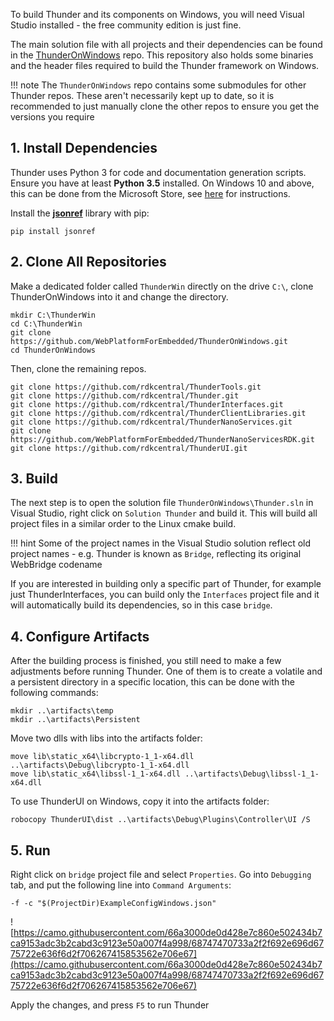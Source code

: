 To build Thunder and its components on Windows, you will need Visual Studio installed -  the free community edition is just fine.

The main solution file with all projects and their  dependencies can be found in the [ThunderOnWindows](https://github.com/WebPlatformForEmbedded/ThunderOnWindows) repo. This repository also holds some binaries and the header files required to build the Thunder framework on Windows. 

!!! note
	The `ThunderOnWindows` repo contains some submodules for other Thunder repos. These aren't necessarily kept up to date, so it is recommended to just manually clone the other repos to ensure you get the versions you require

## 1. Install Dependencies
Thunder uses Python 3 for code and documentation generation scripts. Ensure you have at least **Python 3.5** installed. On Windows 10 and above, this can be done from the Microsoft Store, see [here](https://learn.microsoft.com/en-us/windows/python/beginners) for instructions.

Install the [**jsonref**](https://pypi.org/project/jsonref/) library with pip:

```
pip install jsonref
```


## 2. Clone All Repositories

Make a dedicated folder called `ThunderWin` directly on the drive `C:\`, clone ThunderOnWindows into it and change the directory.

```
mkdir C:\ThunderWin
cd C:\ThunderWin
git clone https://github.com/WebPlatformForEmbedded/ThunderOnWindows.git
cd ThunderOnWindows
```

Then, clone the remaining repos.

```
git clone https://github.com/rdkcentral/ThunderTools.git
git clone https://github.com/rdkcentral/Thunder.git
git clone https://github.com/rdkcentral/ThunderInterfaces.git
git clone https://github.com/rdkcentral/ThunderClientLibraries.git
git clone https://github.com/rdkcentral/ThunderNanoServices.git
git clone https://github.com/WebPlatformForEmbedded/ThunderNanoServicesRDK.git
git clone https://github.com/rdkcentral/ThunderUI.git
```

## 3. Build

The next step is to open the solution file `ThunderOnWindows\Thunder.sln` in  Visual Studio, right click on `Solution Thunder` and build it. This will build all project files in a similar order to the Linux cmake build. 

!!! hint
	Some of the project names in the Visual Studio solution reflect old project names - e.g. Thunder is known as `Bridge`, reflecting its original WebBridge codename

If you are interested in building only a specific part of  Thunder, for example just ThunderInterfaces, you can build only the `Interfaces` project file and it will automatically build its dependencies, so in this case `bridge`.

## 4. Configure Artifacts

After the building process is finished, you still need to make a few adjustments before running Thunder. One of them is to create a volatile and a persistent directory in a specific location, this can be done with the following commands:

```
mkdir ..\artifacts\temp
mkdir ..\artifacts\Persistent
```


Move two dlls with libs into the artifacts folder:

```
move lib\static_x64\libcrypto-1_1-x64.dll ..\artifacts\Debug\libcrypto-1_1-x64.dll
move lib\static_x64\libssl-1_1-x64.dll ..\artifacts\Debug\libssl-1_1-x64.dll
```

To use ThunderUI on Windows, copy it into the artifacts folder:

```
robocopy ThunderUI\dist ..\artifacts\Debug\Plugins\Controller\UI /S
```

## 5. Run

Right click on `bridge` project file and select `Properties`. Go into `Debugging` tab, and put the following line into `Command Arguments`:

```
-f -c "$(ProjectDir)ExampleConfigWindows.json"
```

![https://camo.githubusercontent.com/66a3000de0d428e7c860e502434b7ca9153adc3b2cabd3c9123e50a007f4a998/68747470733a2f2f692e696d6775722e636f6d2f706267415853562e706e67](https://camo.githubusercontent.com/66a3000de0d428e7c860e502434b7ca9153adc3b2cabd3c9123e50a007f4a998/68747470733a2f2f692e696d6775722e636f6d2f706267415853562e706e67)

Apply the changes, and press `F5` to run Thunder
